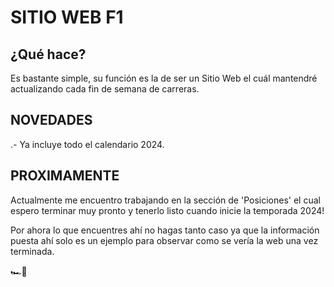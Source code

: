 # SITIO WEB F1 #


## ¿Qué hace? ##

Es bastante simple, su función es la de ser un Sitio Web el cuál mantendré actualizando cada fin de semana de carreras.


## NOVEDADES ##
.- Ya incluye todo el calendario 2024.



## PROXIMAMENTE ##

Actualmente me encuentro trabajando en la sección de 'Posiciones' el cual espero terminar muy pronto y tenerlo listo cuando inicie la temporada 2024!

Por ahora lo que encuentres ahí no hagas tanto caso ya que la información puesta ahí solo es un ejemplo para observar como se vería la web una vez terminada.


🏎🏁
